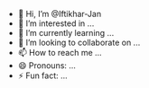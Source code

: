 - 👋 Hi, I’m @Iftikhar-Jan
- 👀 I’m interested in ...
- 🌱 I’m currently learning ...
- 💞️ I’m looking to collaborate on ...
- 📫 How to reach me ...
- 😄 Pronouns: ...
- ⚡ Fun fact: ...

<!---
Iftikhar-Jan/Iftikhar-Jan is a ✨ special ✨ repository because its `README.md` (this file) appears on your GitHub profile.
You can click the Preview link to take a look at your changes.
--->
